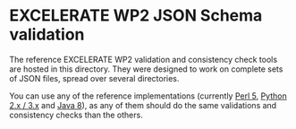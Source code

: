 # EXCELERATE WP2 JSON Schema validation

The reference EXCELERATE WP2 validation and consistency check tools are hosted in this directory. They were designed to work on complete sets of JSON files, spread over several directories.

You can use any of the reference implementations (currently [Perl 5](perl), [Python 2.x / 3.x](python) and [Java 8](java)), as any of them should do the same validations and consistency checks than the others.
